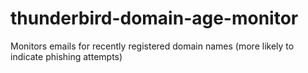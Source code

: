 # thunderbird-domain-age-monitor
Monitors emails for recently registered domain names (more likely to indicate phishing attempts) 
